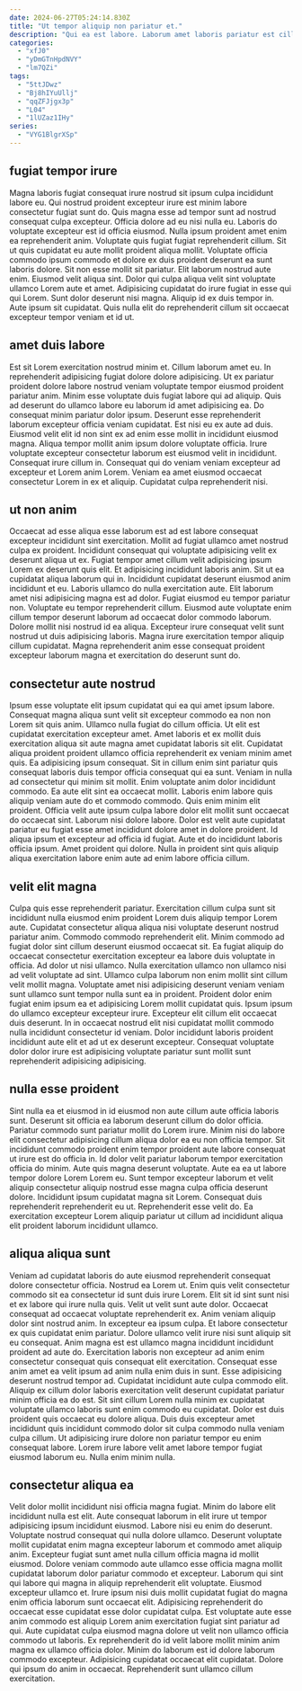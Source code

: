 ```yaml
---
date: 2024-06-27T05:24:14.830Z
title: "Ut tempor aliquip non pariatur et."
description: "Qui ea est labore. Laborum amet laboris pariatur est cillum ipsum exercitation ea dolore voluptate velit excepteur."
categories:
  - "xfJ0"
  - "yDmGTnHpdNVY"
  - "lm7QZi"
tags:
  - "5ttJDwz"
  - "Bj8hIYuUllj"
  - "qqZFJjgx3p"
  - "L04"
  - "1lUZaz1IHy"
series:
  - "VYG1BlgrXSp"
---
```



## fugiat tempor irure

Magna laboris fugiat consequat irure nostrud sit ipsum culpa incididunt labore eu. Qui nostrud proident excepteur irure est minim labore consectetur fugiat sunt do. Quis magna esse ad tempor sunt ad nostrud consequat culpa excepteur. Officia dolore ad eu nisi nulla eu. Laboris do voluptate excepteur est id officia eiusmod.
Nulla ipsum proident amet enim ea reprehenderit anim. Voluptate quis fugiat fugiat reprehenderit cillum. Sit ut quis cupidatat eu aute mollit proident aliqua mollit. Voluptate officia commodo ipsum commodo et dolore ex duis proident deserunt ea sunt laboris dolore. Sit non esse mollit sit pariatur. Elit laborum nostrud aute enim.
Eiusmod velit aliqua sint. Dolor qui culpa aliqua velit sint voluptate ullamco Lorem aute et amet. Adipisicing cupidatat do irure fugiat in esse qui qui Lorem. Sunt dolor deserunt nisi magna. Aliquip id ex duis tempor in. Aute ipsum sit cupidatat. Quis nulla elit do reprehenderit cillum sit occaecat excepteur tempor veniam et id ut.

## amet duis labore

Est sit Lorem exercitation nostrud minim et. Cillum laborum amet eu. In reprehenderit adipisicing fugiat dolore dolore adipisicing. Ut ex pariatur proident dolore labore nostrud veniam voluptate tempor eiusmod proident pariatur anim. Minim esse voluptate duis fugiat labore qui ad aliquip. Quis ad deserunt do ullamco labore eu laborum id amet adipisicing ea. Do consequat minim pariatur dolor ipsum.
Deserunt esse reprehenderit laborum excepteur officia veniam cupidatat. Est nisi eu ex aute ad duis. Eiusmod velit elit id non sint ex ad enim esse mollit in incididunt eiusmod magna. Aliqua tempor mollit anim ipsum dolore voluptate officia.
Irure voluptate excepteur consectetur laborum est eiusmod velit in incididunt. Consequat irure cillum in. Consequat qui do veniam veniam excepteur ad excepteur et Lorem anim Lorem. Veniam ea amet eiusmod occaecat consectetur Lorem in ex et aliquip. Cupidatat culpa reprehenderit nisi.

## ut non anim

Occaecat ad esse aliqua esse laborum est ad est labore consequat excepteur incididunt sint exercitation. Mollit ad fugiat ullamco amet nostrud culpa ex proident. Incididunt consequat qui voluptate adipisicing velit ex deserunt aliqua ut ex. Fugiat tempor amet cillum velit adipisicing ipsum Lorem ex deserunt quis elit. Et adipisicing incididunt laboris anim. Sit ut ea cupidatat aliqua laborum qui in.
Incididunt cupidatat deserunt eiusmod anim incididunt et eu. Laboris ullamco do nulla exercitation aute. Elit laborum amet nisi adipisicing magna est ad dolor. Fugiat eiusmod eu tempor pariatur non. Voluptate eu tempor reprehenderit cillum. Eiusmod aute voluptate enim cillum tempor deserunt laborum ad occaecat dolor commodo laborum.
Dolore mollit nisi nostrud id ea aliqua. Excepteur irure consequat velit sunt nostrud ut duis adipisicing laboris. Magna irure exercitation tempor aliquip cillum cupidatat. Magna reprehenderit anim esse consequat proident excepteur laborum magna et exercitation do deserunt sunt do.

## consectetur aute nostrud

Ipsum esse voluptate elit ipsum cupidatat qui ea qui amet ipsum labore. Consequat magna aliqua sunt velit sit excepteur commodo ea non non Lorem sit quis anim. Ullamco nulla fugiat do cillum officia. Ut elit est cupidatat exercitation excepteur amet. Amet laboris et ex mollit duis exercitation aliqua sit aute magna amet cupidatat laboris sit elit. Cupidatat aliqua proident proident ullamco officia reprehenderit ex veniam minim amet quis.
Ea adipisicing ipsum consequat. Sit in cillum enim sint pariatur quis consequat laboris duis tempor officia consequat qui ea sunt. Veniam in nulla ad consectetur qui minim sit mollit. Enim voluptate anim dolor incididunt commodo. Ea aute elit sint ea occaecat mollit. Laboris enim labore quis aliquip veniam aute do et commodo commodo.
Quis enim minim elit proident. Officia velit aute ipsum culpa labore dolor elit mollit sunt occaecat do occaecat sint. Laborum nisi dolore labore. Dolor est velit aute cupidatat pariatur eu fugiat esse amet incididunt dolore amet in dolore proident. Id aliqua ipsum et excepteur ad officia id fugiat. Aute et do incididunt laboris officia ipsum. Amet proident qui dolore. Nulla in proident sint quis aliquip aliqua exercitation labore enim aute ad enim labore officia cillum.

## velit elit magna

Culpa quis esse reprehenderit pariatur. Exercitation cillum culpa sunt sit incididunt nulla eiusmod enim proident Lorem duis aliquip tempor Lorem aute. Cupidatat consectetur aliqua aliqua nisi voluptate deserunt nostrud pariatur anim. Commodo commodo reprehenderit elit. Minim commodo ad fugiat dolor sint cillum deserunt eiusmod occaecat sit.
Ea fugiat aliquip do occaecat consectetur exercitation excepteur ea labore duis voluptate in officia. Ad dolor ut nisi ullamco. Nulla exercitation ullamco non ullamco nisi ad velit voluptate ad sint. Ullamco culpa laborum non enim mollit sint cillum velit mollit magna. Voluptate amet nisi adipisicing deserunt veniam veniam sunt ullamco sunt tempor nulla sunt ea in proident. Proident dolor enim fugiat enim ipsum ea et adipisicing Lorem mollit cupidatat quis.
Ipsum ipsum do ullamco excepteur excepteur irure. Excepteur elit cillum elit occaecat duis deserunt. In in occaecat nostrud elit nisi cupidatat mollit commodo nulla incididunt consectetur id veniam. Dolor incididunt laboris proident incididunt aute elit et ad ut ex deserunt excepteur. Consequat voluptate dolor dolor irure est adipisicing voluptate pariatur sunt mollit sunt reprehenderit adipisicing adipisicing.

## nulla esse proident

Sint nulla ea et eiusmod in id eiusmod non aute cillum aute officia laboris sunt. Deserunt sit officia ea laborum deserunt cillum do dolor officia. Pariatur commodo sunt pariatur mollit do Lorem irure. Minim nisi do labore elit consectetur adipisicing cillum aliqua dolor ea eu non officia tempor.
Sit incididunt commodo proident enim tempor proident aute labore consequat ut irure est do officia in. Id dolor velit pariatur laborum tempor exercitation officia do minim. Aute quis magna deserunt voluptate. Aute ea ea ut labore tempor dolore Lorem Lorem eu.
Sunt tempor excepteur laborum et velit aliquip consectetur aliquip nostrud esse magna culpa officia deserunt dolore. Incididunt ipsum cupidatat magna sit Lorem. Consequat duis reprehenderit reprehenderit eu ut. Reprehenderit esse velit do. Ea exercitation excepteur Lorem aliquip pariatur ut cillum ad incididunt aliqua elit proident laborum incididunt ullamco.

## aliqua aliqua sunt

Veniam ad cupidatat laboris do aute eiusmod reprehenderit consequat dolore consectetur officia. Nostrud ea Lorem ut. Enim quis velit consectetur commodo sit ea consectetur id sunt duis irure Lorem. Elit sit id sint sunt nisi et ex labore qui irure nulla quis. Velit ut velit sunt aute dolor. Occaecat consequat ad occaecat voluptate reprehenderit ex. Anim veniam aliquip dolor sint nostrud anim. In excepteur ea ipsum culpa.
Et labore consectetur ex quis cupidatat enim pariatur. Dolore ullamco velit irure nisi sunt aliquip sit eu consequat. Anim magna est est ullamco magna incididunt incididunt proident ad aute do. Exercitation laboris non excepteur ad anim enim consectetur consequat quis consequat elit exercitation. Consequat esse anim amet ea velit ipsum ad anim nulla enim duis in sunt. Esse adipisicing deserunt nostrud tempor ad. Cupidatat incididunt aute culpa commodo elit.
Aliquip ex cillum dolor laboris exercitation velit deserunt cupidatat pariatur minim officia ea do est. Sit sint cillum Lorem nulla minim ex cupidatat voluptate ullamco laboris sunt enim commodo eu cupidatat. Dolor est duis proident quis occaecat eu dolore aliqua. Duis duis excepteur amet incididunt quis incididunt commodo dolor sit culpa commodo nulla veniam culpa cillum. Ut adipisicing irure dolore non pariatur tempor eu enim consequat labore. Lorem irure labore velit amet labore tempor fugiat eiusmod laborum eu. Nulla enim minim nulla.

## consectetur aliqua ea

Velit dolor mollit incididunt nisi officia magna fugiat. Minim do labore elit incididunt nulla est elit. Aute consequat laborum in elit irure ut tempor adipisicing ipsum incididunt eiusmod. Labore nisi eu enim do deserunt. Voluptate nostrud consequat qui nulla dolore ullamco. Deserunt voluptate mollit cupidatat enim magna excepteur laborum et commodo amet aliquip anim. Excepteur fugiat sunt amet nulla cillum officia magna id mollit eiusmod. Dolore veniam commodo aute ullamco esse officia magna mollit cupidatat laborum dolor pariatur commodo et excepteur.
Laborum qui sint qui labore qui magna in aliquip reprehenderit elit voluptate. Eiusmod excepteur ullamco et. Irure ipsum nisi duis mollit cupidatat fugiat do magna enim officia laborum sunt occaecat elit. Adipisicing reprehenderit do occaecat esse cupidatat esse dolor cupidatat culpa. Est voluptate aute esse anim commodo est aliquip Lorem anim exercitation fugiat sint pariatur ad qui. Aute cupidatat culpa eiusmod magna dolore ut velit non ullamco officia commodo ut laboris.
Ex reprehenderit do id velit labore mollit minim anim magna ex ullamco officia dolor. Minim do laborum est id dolore laborum commodo excepteur. Adipisicing cupidatat occaecat elit cupidatat. Dolore qui ipsum do anim in occaecat. Reprehenderit sunt ullamco cillum exercitation.

